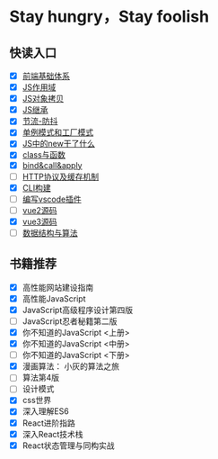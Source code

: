 # Stay hungry，Stay foolish
## 快读入口

- [x] [前端基础体系](https://github.com/peng92055/study-hard/blob/master/前端基础体系/blog.md) 
- [x] [JS作用域](https://github.com/peng92055/study-hard/blob/master/专题/JS作用域.md)
- [x] [JS对象拷贝](https://github.com/peng92055/study-hard/blob/master/专题/JS对象拷贝及深拷贝.md)
- [x] [JS继承](https://github.com/peng92055/study-hard/blob/master/专题/JS继承.md)
- [x] [节流-防抖](https://github.com/peng92055/study-hard/blob/master/专题/节流-防抖.md)
- [x] [单例模式和工厂模式](https://github.com/peng92055/study-hard/blob/master/专题/单例模式和工厂模式.md)
- [x] [JS中的new干了什么](https://github.com/peng92055/study-hard/blob/master/专题/JS中的new干了什么.md)
- [x] [class与函数](https://github.com/peng92055/study-hard/blob/master/专题/class与函数.md)
- [x] [bind&call&apply](https://github.com/peng92055/study-hard/blob/master/专题/bind&call&apply.md)
- [ ] [HTTP协议及缓存机制](https://github.com/peng92055/study-hard/blob/master/专题/HTTP(s)及缓存机制.md)
- [x] [CLI构建](https://github.com/peng92055/study-hard/blob/master/cli/blog.md)
- [ ] [编写vscode插件](https://github.com/peng92055/study-hard/blob/master/vscode/blog.md)
- [ ] [vue2源码](https://github.com/peng92055/study-hard/blob/master/vue2/blog.md) 
- [x] [vue3源码](https://github.com/peng92055/study-hard/blob/master/vue3/blog.md) 
- [ ] [数据结构与算法](https://github.com/peng92055/study-hard/blob/master/数据结构与算法/blog.md)

## 书籍推荐
- [x] 高性能网站建设指南
- [x] 高性能JavaScript
- [x] JavaScript高级程序设计第四版
- [ ] JavaScript忍者秘籍第二版
- [x] 你不知道的JavaScript <上册>
- [x] 你不知道的JavaScript <中册>
- [ ] 你不知道的JavaScript <下册>
- [x] 漫画算法： 小灰的算法之旅
- [ ] 算法第4版
- [ ] 设计模式
- [x] css世界
- [x] 深入理解ES6
- [x] React进阶指路
- [x] 深入React技术栈
- [x] React状态管理与同构实战